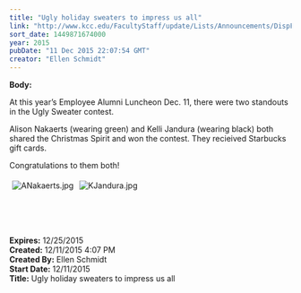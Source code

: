 ```yaml
---
title: "Ugly holiday sweaters to impress us all"
link: "http://www.kcc.edu/FacultyStaff/update/Lists/Announcements/DispForm.aspx?ID=2114"
sort_date: 1449871674000
year: 2015
pubDate: "11 Dec 2015 22:07:54 GMT"
creator: "Ellen Schmidt"
---
```


<div><b>Body:</b> <div class="ExternalClass83B9E3B57CE74ECBBBC925265CC248F9"><p>​At this year’s Employee Alumni Luncheon Dec. 11, there were two standouts in the Ugly Sweater contest. </p>
<p>Alison Nakaerts (wearing green) and Kelli Jandura (wearing black) both shared the Christmas Spirit and won the contest. They recieived Starbucks gift cards.</p>
<p>Congratulations to them both!</p>
<p><img alt="ANakaerts.jpg" src="/FacultyStaff/update/Documents/ANakaerts.jpg" style="margin:5px" /><img alt="KJandura.jpg" src="/FacultyStaff/update/Documents/KJandura.jpg" style="margin:5px" /></p>
<p> </p>
<p> </p></div></div>
<div><b>Expires:</b> 12/25/2015</div>
<div><b>Created:</b> 12/11/2015 4:07 PM</div>
<div><b>Created By:</b> Ellen Schmidt</div>
<div><b>Start Date:</b> 12/11/2015</div>
<div><b>Title:</b> Ugly holiday sweaters to impress us all</div>

